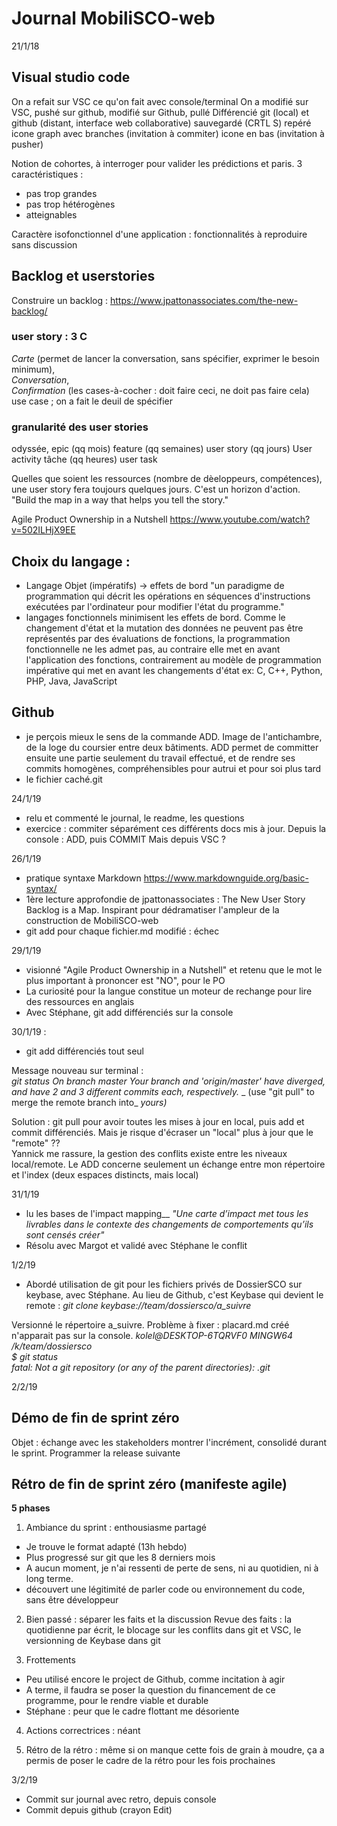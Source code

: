 # Journal MobiliSCO-web

21/1/18

## Visual studio code  
    
On a refait sur VSC ce qu'on fait avec console/terminal
On a modifié sur VSC, pushé sur github, modifié sur Github, pullé
Différencié git (local) et github (distant, interface web collaborative)
sauvegardé (CRTL S)
repéré icone graph avec branches (invitation à commiter) icone en bas (invitation à pusher)

Notion de cohortes, à interroger pour valider les prédictions et paris. 3 caractéristiques :
- pas trop grandes
- pas trop hétérogènes
- atteignables

Caractère isofonctionnel d'une application : fonctionnalités à reproduire sans discussion

## Backlog et userstories

Construire un backlog : https://www.jpattonassociates.com/the-new-backlog/

### user story : 3 C
_Carte_ (permet de lancer la conversation, sans spécifier, exprimer le besoin minimum),  
_Conversation_,   
_Confirmation_ (les cases-à-cocher : doit faire ceci, ne doit pas faire cela)
use case ; on a fait le deuil de spécifier

### granularité des user stories
odyssée, epic (qq mois)
feature (qq semaines)
user story (qq jours) User activity
tâche (qq heures) user task

Quelles que soient les ressources (nombre de dèeloppeurs, compétences), une user story fera toujours quelques jours. C'est un horizon d'action.
"Build the map in a way that helps you tell the story."





Agile Product Ownership in a Nutshell
https://www.youtube.com/watch?v=502ILHjX9EE

## Choix du langage : 
- Langage Objet (impératifs) -> effets de bord
"un paradigme de programmation qui décrit les opérations en séquences d'instructions exécutées par l'ordinateur pour modifier l'état du programme."
- langages fonctionnels minimisent les effets de bord. 
Comme le changement d'état et la mutation des données ne peuvent pas être représentés par des évaluations de fonctions, la programmation fonctionnelle ne les admet pas, au contraire elle met en avant l'application des fonctions, contrairement au modèle de programmation impérative qui met en avant les changements d'état
ex:    C, C++, Python, PHP, Java, JavaScript

## Github 
- je perçois mieux le sens de la commande ADD.
Image de l'antichambre, de la loge du coursier entre deux bâtiments. 
ADD permet de committer ensuite une partie seulement du travail effectué, et de rendre ses commits homogènes, compréhensibles pour autrui et pour soi plus tard
- le fichier caché.git

24/1/19

- relu et commenté le journal, le readme, les questions
- exercice : commiter séparément ces différents docs mis à jour.
Depuis la console : ADD, puis COMMIT
Mais depuis VSC ?

26/1/19

- pratique syntaxe Markdown
https://www.markdownguide.org/basic-syntax/
- 1ère lecture approfondie de jpattonassociates : The New User Story Backlog is a Map. Inspirant pour dédramatiser l'ampleur de la construction de MobiliSCO-web
- git add pour chaque fichier.md modifié : échec

29/1/19

- visionné "Agile Product Ownership in a Nutshell" et retenu que le mot le  plus important à prononcer est "NO", pour le PO
- La curiosité pour la langue constitue un moteur de rechange pour lire des ressources en anglais
- Avec Stéphane, git add différenciés sur la console

30/1/19 : 
- git add différenciés tout seul  

Message nouveau sur terminal :  
_git status_
_On branch master_
_Your branch and 'origin/master' have diverged,_
_and have 2 and 3 different commits each, respectively._
 _ (use "git pull" to merge the remote branch into_ _yours)_

Solution : git pull pour avoir toutes les mises à jour en local, puis add et commit différenciés. Mais je risque d'écraser un "local" plus à jour que le "remote" ??  
Yannick me rassure, la gestion des conflits existe entre les niveaux local/remote. Le ADD concerne seulement un échange entre mon répertoire et l'index (deux espaces distincts, mais local)

31/1/19
- lu les bases de l'impact mapping__
_"Une carte d’impact met tous les livrables dans le contexte des changements de comportements qu’ils sont censés créer"_  
- Résolu avec Margot et validé avec Stéphane le conflit 

1/2/19
- Abordé utilisation de git pour les fichiers privés de DossierSCO sur keybase, avec Stéphane. 
Au lieu de Github, c'est Keybase qui devient le remote : 
_git clone keybase://team/dossiersco/a_suivre_

Versionné le répertoire a_suivre. 
Problème à fixer : placard.md créé n'apparait pas sur la console.
_kolel@DESKTOP-6TQRVF0 MINGW64 /k/team/dossiersco  
$ git status  
fatal: Not a git repository (or any of the parent directories): .git_  

2/2/19  

## Démo de fin de sprint zéro
Objet : échange avec les stakeholders
montrer l'incrément, consolidé durant le sprint.
Programmer la release suivante  

## Rétro de fin de sprint zéro (manifeste agile)

__5 phases__
1) Ambiance du sprint : enthousiasme partagé
- Je trouve le format adapté (13h hebdo)
- Plus progressé sur git que les 8 derniers mois
- A aucun moment, je n'ai ressenti de perte de sens, ni au quotidien, ni à long terme.
- découvert une légitimité de parler code ou environnement du code, sans être développeur

2) Bien passé : séparer les faits et la discussion
Revue des faits : la quotidienne par écrit, le blocage sur les conflits dans git et VSC, le versionning de Keybase dans git

3) Frottements 
- Peu utilisé encore le project de Github, comme incitation à agir
- A terme, il faudra se poser la question du financement de ce programme, pour le rendre viable et durable
- Stéphane : peur que le cadre flottant me désoriente

4) Actions correctrices : néant

5) Rétro de la rétro : même si on manque cette fois de grain à moudre, ça a permis de poser le cadre de la rétro pour les fois prochaines

3/2/19

- Commit sur journal avec retro, depuis console
- Commit depuis github (crayon Edit)




